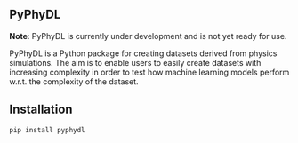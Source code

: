 ## PyPhyDL

**Note**: PyPhyDL is currently under development and is not yet ready for use.

PyPhyDL is a Python package for creating datasets derived from physics simulations. The aim is to enable users to easily create datasets with increasing complexity in order to test how machine learning models perform w.r.t. the complexity of the dataset.

## Installation

```bash
pip install pyphydl
```
